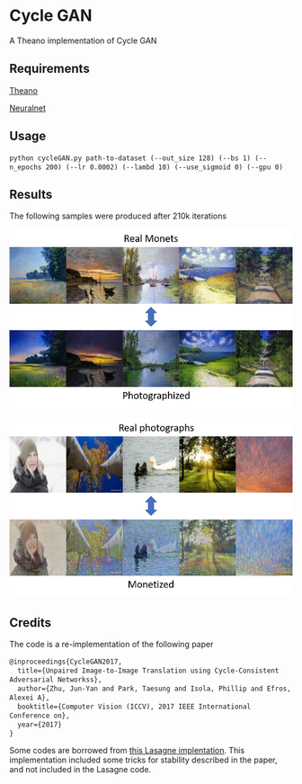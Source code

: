 # Cycle GAN
A Theano implementation of Cycle GAN

## Requirements

[Theano](http://deeplearning.net/software/theano/)

[Neuralnet](https://github.com/justanhduc/neuralnet)

## Usage

```
python cycleGAN.py path-to-dataset (--out_size 128) (--bs 1) (--n_epochs 200) (--lr 0.0002) (--lambd 10) (--use_sigmoid 0) (--gpu 0)
```

## Results

The following samples were produced after 210k iterations

![monet2photo](https://github.com/justanhduc/CycleGAN/blob/master/samples/monet2photo.png)

![photo2monet](https://github.com/justanhduc/CycleGAN/blob/master/samples/photo2monet.png)

## Credits

The code is a re-implementation of the following paper

```
@inproceedings{CycleGAN2017,
  title={Unpaired Image-to-Image Translation using Cycle-Consistent Adversarial Networkss},
  author={Zhu, Jun-Yan and Park, Taesung and Isola, Phillip and Efros, Alexei A},
  booktitle={Computer Vision (ICCV), 2017 IEEE International Conference on},
  year={2017}
}
```

Some codes are borrowed from [this Lasagne implentation](https://github.com/tjwei/GANotebooks/blob/master/CycleGAN-lasagne.ipynb). This implementation included some tricks for stability described in the paper, and not included in the Lasagne code.
